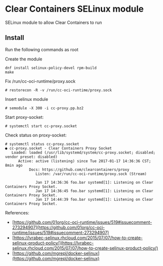 # Clear Containers SELinux module

SELinux module to allow Clear Containers to run

## Install

Run the following commands as root

Create the module

```
dnf install selinux-policy-devel rpm-build
make
```

Fix  /run/cc-oci-runtime/proxy.sock

```
# restorecon -R -v /run/cc-oci-runtime/proxy.sock
```

Insert selinux module

```
# semodule -X 300 -i cc-proxy.pp.bz2
```

Start proxy-socket:

```
# systemctl start cc-proxy.socket
```

Check status on proxy-socket:

```
# systemctl status cc-proxy.socket
● cc-proxy.socket - Clear Containers Proxy Socket
   Loaded: loaded (/usr/lib/systemd/system/cc-proxy.socket; disabled; vendor preset: disabled)
      Active: active (listening) since Tue 2017-01-17 14:36:36 CST; 8min ago
           Docs: https://github.com/clearcontainers/proxy
              Listen: /var/run/cc-oci-runtime/proxy.sock (Stream)

              Jan 17 14:36:36 foo.bar systemd[1]: Listening on Clear Containers Proxy Socket.
              Jan 17 14:36:45 foo.bar systemd[1]: Listening on Clear Containers Proxy Socket.
              Jan 17 14:44:39 foo.bar systemd[1]: Listening on Clear Containers Proxy Socket.
```

References:
* [https://github.com/01org/cc-oci-runtime/issues/519#issuecomment-273294907](https://github.com/01org/cc-oci-runtime/issues/519#issuecomment-273294907)
* [https://lvrabec-selinux.rhcloud.com/2015/07/07/how-to-create-selinux-product-policy/](https://lvrabec-selinux.rhcloud.com/2015/07/07/how-to-create-selinux-product-policy/)
* [https://github.com/mgrepl/docker-selinux](https://github.com/mgrepl/docker-selinux)
